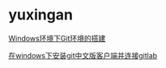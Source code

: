 # yuxingan

 [Windows环境下Git环境的搭建](https://www.cnblogs.com/graywind/p/8448256.html)

[在windows下安装git中文版客户端并连接gitlab](https://blog.csdn.net/xuzzzhen123/article/details/79984274)
<!--stackedit_data:
eyJoaXN0b3J5IjpbLTExNzA5OTA0MjJdfQ==
-->